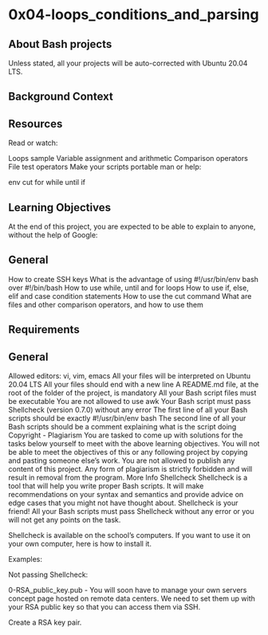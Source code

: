 # 0x04-loops_conditions_and_parsing

## About Bash projects
Unless stated, all your projects will be auto-corrected with Ubuntu 20.04 LTS.

## Background Context


## Resources
Read or watch:

Loops sample
Variable assignment and arithmetic
Comparison operators
File test operators
Make your scripts portable
man or help:

env
cut
for
while
until
if

## Learning Objectives
At the end of this project, you are expected to be able to explain to anyone, without the help of Google:

## General
How to create SSH keys
What is the advantage of using #!/usr/bin/env bash over #!/bin/bash
How to use while, until and for loops
How to use if, else, elif and case condition statements
How to use the cut command
What are files and other comparison operators, and how to use them

## Requirements
## General
Allowed editors: vi, vim, emacs
All your files will be interpreted on Ubuntu 20.04 LTS
All your files should end with a new line
A README.md file, at the root of the folder of the project, is mandatory
All your Bash script files must be executable
You are not allowed to use awk
Your Bash script must pass Shellcheck (version 0.7.0) without any error
The first line of all your Bash scripts should be exactly #!/usr/bin/env bash
The second line of all your Bash scripts should be a comment explaining what is the script doing
Copyright - Plagiarism
You are tasked to come up with solutions for the tasks below yourself to meet with the above learning objectives.
You will not be able to meet the objectives of this or any following project by copying and pasting someone else’s work.
You are not allowed to publish any content of this project.
Any form of plagiarism is strictly forbidden and will result in removal from the program.
More Info
Shellcheck
Shellcheck is a tool that will help you write proper Bash scripts. It will make recommendations on your syntax and semantics and provide advice on edge cases that you might not have thought about. Shellcheck is your friend! All your Bash scripts must pass Shellcheck without any error or you will not get any points on the task.

Shellcheck is available on the school’s computers. If you want to use it on your own computer, here is how to install it.

Examples:

Not passing Shellcheck:

0-RSA_public_key.pub - You will soon have to manage your own servers concept page hosted on remote data centers. We need to set them up with your RSA public key so that you can access them via SSH.

Create a RSA key pair.

